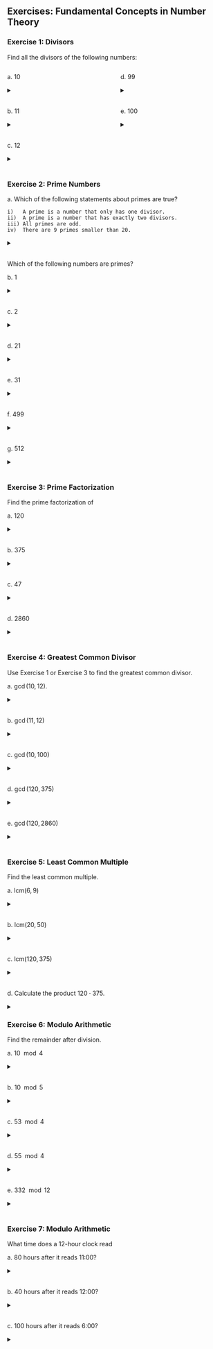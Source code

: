 ## Exercises: Fundamental Concepts in Number Theory

### Exercise 1: Divisors

Find all the divisors of the following numbers:

<div style="display: flex; justify-content: space-between;">

<div style="flex: 1; padding-right: 10px;">

a. $10$  
<details>  
<br>  
<summary> </summary>  
$1,2,5,10$  
</details>  
<br>

b. $11$  
<details>  
<br>  
<summary> </summary>  
$1,11$  
</details>  
<br>

c. $12$  
<details>  
<br>  
<summary> </summary>  
$1,2,3,4,6,12$  
</details>  
<br>
</div>

<div style="flex: 1; padding-left: 10px;">

d. $99$  
<details>  
<br>  
<summary> </summary>  
$1,3,9,11,33,99$  
</details>  
<br>

e. $100$  
<details>  
<br>  
<summary> </summary>  
$1,2,4,5,10,20,25,50,100$  
</details>  
<br>
</div>

</div>


### Exercise 2: Prime Numbers

a. Which of the following statements about primes are true?

    i)   A prime is a number that only has one divisor.
    ii)  A prime is a number that has exactly two divisors.
    iii) All primes are odd.
    iv)  There are 9 primes smaller than 20.

<details> <br>
  <summary> </summary>

i) False \
ii) True \
iii) False \
iv) False 

</details>

<br>

Which of the following numbers are primes?

b. $1$

<details> <br>
  <summary> </summary>

Not prime

</details>

<br>

c. $2$

<details> <br>
  <summary> </summary>

Prime

</details>

<br>

d. $21$

<details> <br>
  <summary> </summary>

Not prime

</details>

<br>

e. $31$

<details> <br>
  <summary> </summary>

Prime

</details>

<br>

f. $499$

<details> <br>
  <summary> </summary>

Prime

</details>

<br>

g. $512$

<details> <br>
  <summary> </summary>

Not prime

</details>

<br>

### Exercise 3: Prime Factorization
Find the prime factorization of

a. $120$

<details> <br>
  <summary> </summary>

$2^3 \cdot 3 \cdot 5$

</details>

<br>

b. $375$

<details> <br>
  <summary> </summary>

$3 \cdot 5^3$

</details>

<br>

c. $47$

<details> <br>
  <summary> </summary>

$47$

</details>

<br>

d. $2860$

<details> <br>
  <summary> </summary>

$2^2 \cdot 5 \cdot 11 \cdot 13$

</details>

<br>
   

### Exercise 4: Greatest Common Divisor
Use Exercise 1 or Exercise 3 to find the greatest common divisor.

a. $\gcd(10,12)$.

<details> <br>
  <summary> </summary>

$2$

</details>

<br>

b. $\gcd(11,12)$

<details> <br>
  <summary> </summary>

$1$

</details>

<br>


c. $\gcd(10,100)$

<details> <br>
  <summary> </summary>

$10$

</details>

<br>

d. $\gcd(120,375)$

<details> <br>
  <summary> </summary>

$15$

</details>

<br>

e. $\gcd(120,2860)$

<details> <br>
  <summary> </summary>

$20$

</details>

<br>

### Exercise 5: Least Common Multiple

Find the least common multiple.

a. $\text{lcm}(6,9)$

<details> <br>
  <summary> </summary>

$18$

</details>

<br>

b. $\text{lcm}(20,50)$

<details> <br>
  <summary> </summary>

$100$

</details>

<br>

c. $\text{lcm}(120,375)$

<details> <br>
  <summary> </summary>

$3000$

</details>

<br>

d. Calculate the product $120 \cdot 375$. 

<details> <br>
  <summary> </summary>

$45000$

</details>

### Exercise 6: Modulo Arithmetic

Find the remainder after division.

a. $10 \mod 4$

<details> <br>
  <summary> </summary>

$2$

</details>

<br>

b. $10 \mod 5$

<details> <br>
  <summary> </summary>

$0$

</details>

<br>

c. $53 \mod 4$

<details> <br>
  <summary> </summary>

$1$

</details>

<br>

d. $55 \mod 4$

<details> <br>
  <summary> </summary>

$3$

</details>

<br>

e. $332 \mod 12$

<details> <br>
  <summary> </summary>

$8$

</details>

<br>

### Exercise 7: Modulo Arithmetic
What time does a 12-hour clock read 

a. 80 hours after it reads 11:00?

<details> <br>
  <summary> </summary>

$19:00$

</details>

<br>

b. 40 hours after it reads 12:00?

<details> <br>
  <summary> </summary>

$16:00$

</details>

<br>

c. 100 hours after it reads 6:00?

<details> <br>
  <summary> </summary>

$10:00$

</details>

<br>